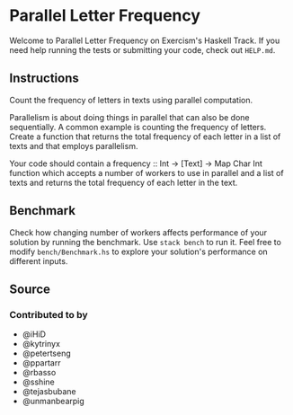 # Parallel Letter Frequency

Welcome to Parallel Letter Frequency on Exercism's Haskell Track.
If you need help running the tests or submitting your code, check out `HELP.md`.

## Instructions

Count the frequency of letters in texts using parallel computation.

Parallelism is about doing things in parallel that can also be done
sequentially. A common example is counting the frequency of letters.
Create a function that returns the total frequency of each letter in a
list of texts and that employs parallelism.

Your code should contain a frequency :: Int -> [Text] -> Map Char Int
function which accepts a number of workers to use in parallel and a list
of texts and returns the total frequency of each letter in the text.

## Benchmark

Check how changing number of workers affects performance of your solution by running the benchmark. Use `stack bench` to run it. Feel free to modify `bench/Benchmark.hs` to explore your solution's performance on different inputs.

## Source

### Contributed to by

- @iHiD
- @kytrinyx
- @petertseng
- @ppartarr
- @rbasso
- @sshine
- @tejasbubane
- @unmanbearpig